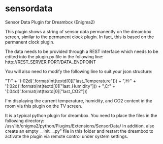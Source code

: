 # sensordata
Sensor Data Plugin for Dreambox (Enigma2)

This plugin shows a string of sensor data permanently on the dreambox screen, similar to the permanent clock plugin. In fact, this is based on the permanent clock plugin.

The data needs to be provided through a REST interface which needs to be edited into the plugin.py file in the following line:
http://REST_SERVER:PORT/DATA_ENDPOINT

You will also need to modify the following line to suit your json structure:

"T:" + '{:02d}'.format(int(textd[0]["last_Temperature"])) + ",H:" + '{:02d}'.format(int(textd[0]["last_Humidity"])) + ",C:" + '{:04d}'.format(int(textd[0]["last_CO2"]))

I'm displaying the current temperature, humidity, and CO2 content in the room via this plugin on the TV screen.

It is a typical python plugin for dreambox. You need to place the files in the following directory:
/usr/lib/enigma2/python/Plugins/Extensions/SensorData/
In addition, also create an empty \_\_init\_\_.py" file in this folder and restart the dreambox to activate the plugin via remote control under system settings.
